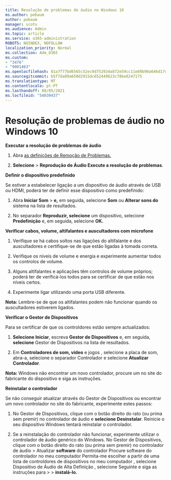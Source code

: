 ```yaml
---
title: Resolução de problemas de áudio no Windows 10
ms.author: pebaum
author: pebaum
manager: scotv
ms.audience: Admin
ms.topic: article
ms.service: o365-administration
ROBOTS: NOINDEX, NOFOLLOW
localization_priority: Normal
ms.collection: Adm_O365
ms.custom:
- "3476"
- "9001463"
ms.openlocfilehash: 81a7f77bd6565c52ec9d752934a872e59cc11e89b90a646d17c3549d72e8a69f
ms.sourcegitcommit: b5f7da89a650d2915dc652449623c78be6247175
ms.translationtype: MT
ms.contentlocale: pt-PT
ms.lasthandoff: 08/05/2021
ms.locfileid: "54039437"
---
```

# <a name="troubleshooting-audio-issues-in-windows-10"></a>Resolução de problemas de áudio no Windows 10

**Executar a resolução de problemas de áudio**

1.  Abra [as definições de Remoção de Problemas.](ms-settings:troubleshoot)

2.  **Selecione**  >  **Reprodução de Áudio Execute a resolução de problemas**.

**Definir o dispositivo predefinido**

Se estiver a estabelecer ligação a um dispositivo de áudio através de USB ou HDMI, poderá ter de definir esse dispositivo como predefinido:

1. Abra **Iniciar Som**  >  **e,** em seguida, selecione **Som** ou **Alterar sons do** sistema na lista de resultados.

2.  No separador **Reproduzir, selecione** um dispositivo, selecione **Predefinição** e, em seguida, selecione **OK.**

**Verificar cabos, volume, altifalantes e auscultadores com microfone**

1. Verifique se há cabos soltos nas ligações do altifalante e dos auscultadores e certifique-se de que estão ligadas à tomada correta.

2. Verifique os níveis de volume e energia e experimente aumentar todos os controlos de volume.

3. Alguns altifalantes e aplicações têm controlos de volume próprios; poderá ter de verificá-los todos para se certificar de que estão nos níveis certos.

4. Experimente ligar utilizando uma porta USB diferente.

**Nota:** Lembre-se de que os altifalantes podem não funcionar quando os auscultadores estiverem ligados.

**Verificar o Gestor de Dispositivos**

Para se certificar de que os controldores estão sempre actualizados:

1. **Selecione Iniciar**, escreva **Gestor de Dispositivos** e, em seguida, **selecione** Gestor de Dispositivos na lista de resultados.

2. Em **Controladores de som, vídeo** e jogos , selecione  a placa de som, abra-a, selecione o separador Controlador e selecione **Atualizar Controlador**.

**Nota:** Windows não encontrar um novo controlador, procure um no site do fabricante do dispositivo e siga as instruções.

**Reinstalar o controlador**

Se não conseguir atualizar através do Gestor de Dispositivos ou encontrar um novo controlador no site do fabricante, experimente estes passos:

1. No Gestor de Dispositivos, clique com o botão direito do rato (ou prima sem premir) no controlador de áudio e **selecione Desinstalar**. Reinicie o seu dispositivo Windows tentará reinstalar o controlador.

2. Se a reinstalação do controlador não funcionar, experimente utilizar o controlador de áudio genérico do Windows. No Gestor de Dispositivos, clique com o botão direito do rato (ou prima sem premir) no controlador de áudio > Atualizar **software** do controlador Procure software do controlador no meu computador Permita-me escolher a partir de uma lista de controldores de dispositivos no meu computador , selecione Dispositivo de Áudio de Alta Definição , selecione Seguinte e siga as instruções para  >    >  **instalá-lo.**  
